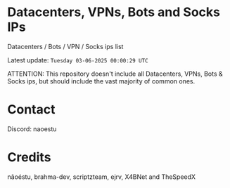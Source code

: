 # Datacenters, VPNs, Bots and Socks IPs
 
Datacenters / Bots / VPN / Socks ips list

Latest update: `Tuesday 03-06-2025 00:00:29 UTC` 

ATTENTION: This repository doesn't include all Datacenters, VPNs, Bots & Socks ips, 
but should include the vast majority of common ones.

# Contact
Discord: naoestu

# Credits
nãoéstu, brahma-dev, scriptzteam, ejrv, X4BNet and TheSpeedX

